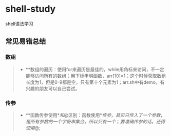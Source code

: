 # shell-study

shell语法学习

## 常见易错总结

### 数组

> + **数组的遍历：使用for来遍历是最佳的，while用角标来访问，不一定能够访问所有的数组；用下标申明函数，arr[10]=1；这个时候获取数组长度为1，但是0-9都是空，只有第十个元素为1；arr.sh中有demo，有兴趣的朋友可以自己尝试。

### 传参

> + **函数传参使用$*和$@区别：函数使用$*传参，其实只传入了一个参数，是所有参数的一个字符串集合，所以只有一个；要准确传参的话，还得使用$@;
